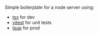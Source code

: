 Simple boilerplate for a node server using:

- [tsx](https://tsx.is) for dev
- [vitest](https://vitest.dev/) for unit tests
- [tsup](https://tsup.egoist.dev/) for prod
